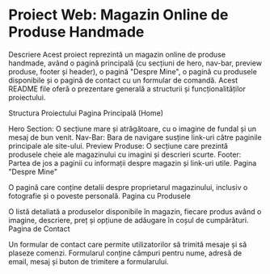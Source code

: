 # Proiect Web: Magazin Online de Produse Handmade
Descriere
Acest proiect reprezintă un magazin online de produse handmade, având o pagină principală (cu secțiuni de hero, nav-bar, preview produse, footer și header), o pagină "Despre Mine", o pagină cu produsele disponibile și o pagină de contact cu un formular de comandă. Acest README file oferă o prezentare generală a structurii și funcționalităților proiectului.

Structura Proiectului
Pagina Principală (Home)

Hero Section: O secțiune mare și atrăgătoare, cu o imagine de fundal și un mesaj de bun venit.
Nav-Bar: Bara de navigare susține link-uri către paginile principale ale site-ului.
Preview Produse: O secțiune care prezintă produsele cheie ale magazinului cu imagini și descrieri scurte.
Footer: Partea de jos a paginii cu informații despre magazin și link-uri utile.
Pagina "Despre Mine"

O pagină care conține detalii despre proprietarul magazinului, inclusiv o fotografie și o poveste personală.
Pagina cu Produsele

O listă detaliată a produselor disponibile în magazin, fiecare produs având o imagine, descriere, preț și opțiune de adăugare în coșul de cumpărături.
Pagina de Contact

Un formular de contact care permite utilizatorilor să trimită mesaje și să plaseze comenzi. Formularul conține câmpuri pentru nume, adresă de email, mesaj și buton de trimitere a formularului.
